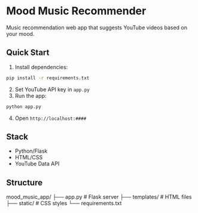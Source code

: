 # Mood Music Recommender

Music recommendation web app that suggests YouTube videos based on your mood.

## Quick Start
1. Install dependencies:
```bash
pip install -r requirements.txt
```

2. Set YouTube API key in `app.py`
3. Run the app:
```bash
python app.py
```
4. Open `http://localhost:####`

## Stack
- Python/Flask
- HTML/CSS
- YouTube Data API

## Structure

mood_music_app/
├── app.py          # Flask server
├── templates/      # HTML files
├── static/         # CSS styles
└── requirements.txt